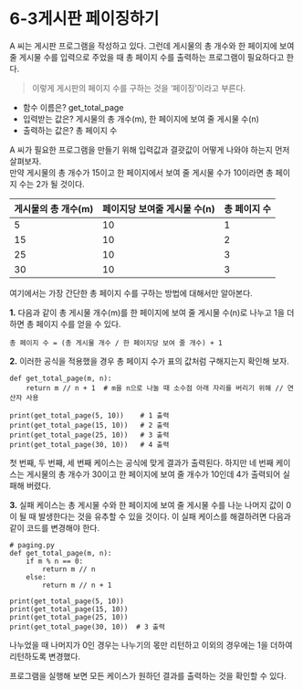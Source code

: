# 6-3게시판 페이징하기
A 씨는 게시판 프로그램을 작성하고 있다. 그런데 게시물의 총 개수와 한 페이지에 보여 줄 게시물 수를 입력으로 주었을 때 총 페이지 수를 출력하는 프로그램이 필요하다고 한다.
> 이렇게 게시판의 페이지 수를 구하는 것을 ‘페이징’이라고 부른다.

- 함수 이름은? get_total_page
- 입력받는 값은? 게시물의 총 개수(m), 한 페이지에 보여 줄 게시물 수(n)
- 출력하는 값은? 총 페이지 수

A 씨가 필요한 프로그램을 만들기 위해 입력값과 결괏값이 어떻게 나와야 하는지 먼저 살펴보자.   
만약 게시물의 총 개수가 15이고 한 페이지에서 보여 줄 게시물 수가 10이라면 총 페이지 수는 2가 될 것이다.

|게시물의 총 개수(m)|페이지당 보여줄 게시물 수(n)|총 페이지 수|
|------|---|---|
|5|10|1|
|15|10|2|
|25|10|3|
|30|10|3|

여기에서는 가장 간단한 총 페이지 수를 구하는 방법에 대해서만 알아본다.

__1.__ 다음과 같이 총 게시물 개수(m)를 한 페이지에 보여 줄 게시물 수(n)로 나누고 1을 더하면 총 페이지 수를 얻을 수 있다.
```
총 페이지 수 = (총 게시물 개수 / 한 페이지당 보여 줄 개수) + 1
```

__2.__ 이러한 공식을 적용했을 경우 총 페이지 수가 표의 값처럼 구해지는지 확인해 보자.
```
def get_total_page(m, n):
    return m // n + 1  # m을 n으로 나눌 때 소수점 아래 자리를 버리기 위해 // 연산자 사용

print(get_total_page(5, 10))    # 1 출력
print(get_total_page(15, 10))   # 2 출력
print(get_total_page(25, 10))   # 3 출력
print(get_total_page(30, 10))   # 4 출력
```
첫 번째, 두 번째, 세 번째 케이스는 공식에 맞게 결과가 출력된다. 하지만 네 번째 케이스는 게시물의 총 개수가 30이고 한 페이지에 보여 줄 개수가 10인데 4가 출력되어 실패해 버렸다.   

__3.__ 실패 케이스는 총 게시물 수와 한 페이지에 보여 줄 게시물 수를 나눈 나머지 값이 0이 될 때 발생한다는 것을 유추할 수 있을 것이다. 이 실패 케이스를 해결하려면 다음과 같이 코드를 변경해야 한다.
```
# paging.py
def get_total_page(m, n):
    if m % n == 0:
        return m // n
    else:
        return m // n + 1

print(get_total_page(5, 10))
print(get_total_page(15, 10))
print(get_total_page(25, 10))
print(get_total_page(30, 10))  # 3 출력
```
나누었을 때 나머지가 0인 경우는 나누기의 몫만 리턴하고 이외의 경우에는 1을 더하여 리턴하도록 변경했다.

프로그램을 실행해 보면 모든 케이스가 원하던 결과를 출력하는 것을 확인할 수 있다.